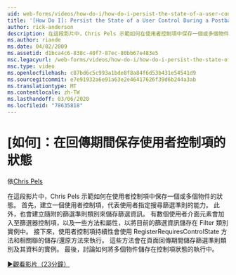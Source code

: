 ```yaml
---
uid: web-forms/videos/how-do-i/how-do-i-persist-the-state-of-a-user-control-during-a-postback
title: '[How Do I]: Persist the State of a User Control During a Postback | Microsoft Docs'
author: rick-anderson
description: 在這段影片中，Chris Pels 示範如何在使用者控制項中保存一個或多個物件的狀態。 首先，建立代表 abilit 的使用者控制項 。
ms.author: riande
ms.date: 04/02/2009
ms.assetid: d1bca4c6-838c-40f7-87ec-80bb67e483e5
msc.legacyurl: /web-forms/videos/how-do-i/how-do-i-persist-the-state-of-a-user-control-during-a-postback
msc.type: video
ms.openlocfilehash: c87bd6c5c993a1bde8f8a84f6d53b431e54541d9
ms.sourcegitcommit: e7e91932a6e91a63e2e46417626f39d6b244a3ab
ms.translationtype: MT
ms.contentlocale: zh-TW
ms.lasthandoff: 03/06/2020
ms.locfileid: "78635818"
---
```

# <a name="how-do-i-persist-the-state-of-a-user-control-during-a-postback"></a>[如何]：在回傳期間保存使用者控制項的狀態

依[Chris Pels](https://twitter.com/chrispels)

在這段影片中，Chris Pels 示範如何在使用者控制項中保存一個或多個物件的狀態。 首先，建立一個使用者控制項，代表使用者指定搜尋篩選準則的能力。 此外，也會建立隨附的篩選準則類別來儲存篩選資訊。 有數個使用者介面元素會加入至篩選器控制項，以及一些方法和屬性，以將目前的篩選資訊儲存在 Filter 類別實例中。 接下來，使用者控制項持續性會使用 RegisterRequiresControlState 方法和相關聯的儲存/還原方法來執行。 這些方法會在頁面回傳期間儲存篩選準則類別及其資料的實例。 最後，討論如何將多個物件儲存在控制項狀態的執行中。

[&#9654;觀看影片（23分鐘）](https://channel9.msdn.com/Blogs/ASP-NET-Site-Videos/how-do-i-persist-the-state-of-a-user-control-during-a-postback)
